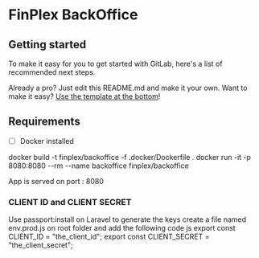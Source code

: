 # FinPlex BackOffice



## Getting started

To make it easy for you to get started with GitLab, here's a list of recommended next steps.

Already a pro? Just edit this README.md and make it your own. Want to make it easy? [Use the template at the bottom](#editing-this-readme)!

## Requirements

- [ ] Docker installed


docker build -t finplex/backoffice -f .docker/Dockerfile .
docker run -it -p 8080:8080 --rm --name backoffice finplex/backoffice

App is served on port : 8080

### CLIENT ID and CLIENT SECRET
Use passport:install on Laravel to generate the keys
create a file named env.prod.js on root folder and add the following code
js
export const CLIENT_ID = "the_client_id";
export const CLIENT_SECRET = "the_client_secret";